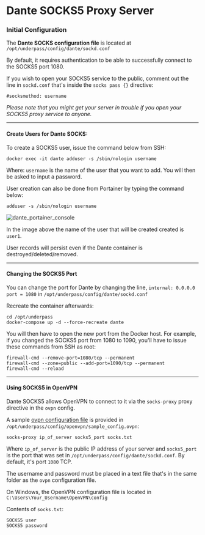 # Dante SOCKS5 Proxy Server

### Initial Configuration

The **Dante SOCKS configuration file** is located at `/opt/underpass/config/dante/sockd.conf`

By default, it requires authentication to be able to successfully connect to the SOCKS5 port 1080.

If you wish to open your SOCKS5 service to the public, comment out the line in `sockd.conf` that's inside the `socks pass {}` directive: 
```
#socksmethod: username
```

_Please note that you might get your server in trouble if you open your SOCKS5 proxy service to anyone._

***

#### Create Users for Dante SOCKS:

To create a SOCKS5 user, issue the command below from SSH:
```
docker exec -it dante adduser -s /sbin/nologin username
```
Where: `username` is the name of the user that you want to add. You will then be asked to input a password.

User creation can also be done from Portainer by typing the command below:
```
adduser -s /sbin/nologin username
```

![dante_portainer_console](https://user-images.githubusercontent.com/9207205/93722750-9b42ca80-fbcb-11ea-8743-198959cbc53f.png)

In the image above the name of the user that will be created created is `user1`.

User records will persist even if the Dante container is destroyed/deleted/removed.

***

#### Changing the SOCKS5 Port

You can change the port for Dante by changing the line, `internal: 0.0.0.0 port = 1080` in `/opt/underpass/config/dante/sockd.conf`

Recreate the container afterwards:
```
cd /opt/underpass
docker-compose up -d --force-recreate dante
```

You will then have to open the new port from the Docker host. For example, if you changed the SOCKS5 port from 1080 to 1090, you'll have to issue these commands from SSH as root:
```
firewall-cmd --remove-port=1080/tcp --permanent
firewall-cmd --zone=public --add-port=1090/tcp --permanent
firewall-cmd --reload
```

***

#### Using SOCKS5 in OpenVPN

Dante SOCKS5 allows OpenVPN to connect to it via the `socks-proxy` proxy directive in the `ovpn` config.

A sample [ovpn configuration file](https://github.com/gabotronix/underpass/blob/master/config/openvpn/sample_config.ovpn) is provided in `/opt/underpass/config/openvpn/sample_config.ovpn`:
```
socks-proxy ip_of_server socks5_port socks.txt
```

Where `ip_of_server` is the public IP address of your server and `socks5_port` is the port that was set in `/opt/underpass/config/dante/sockd.conf`. By default, it's port `1080` TCP.

The username and password must be placed in a text file that's in the same folder as the `ovpn` configuration file.

On Windows, the OpenVPN configuration file is located in `C:\Users\Your_Username\OpenVPN\config`

Contents of `socks.txt`:
```
SOCKS5 user
SOCKS5 password
```